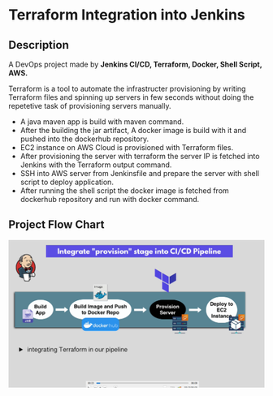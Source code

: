 
# Terraform Integration into Jenkins



## Description

A DevOps project made by **Jenkins CI/CD, Terraform, Docker, Shell Script, AWS.**

Terraform is a tool to automate the infrastructer provisioning by writing Terraform files and spinning up servers in few seconds without doing the repetetive task of provisioning servers manually.


- A java maven app is build with maven command.
- After the building the jar artifact, A docker image is build with it and pushed into the dockerhub repository.
- EC2 instance on AWS Cloud is provisioned with Terraform files.
- After provisioning the server with terraform the server IP is fetched into Jenkins with the Terraform output command.
- SSH into AWS server from Jenkinsfile and prepare the server with shell script to deploy application.
- After running the shell script the docker image is fetched from dockerhub repository and run with docker command.

## Project Flow Chart
![ss1](https://github.com/AkramExp/jenkins-terraform/blob/main/screenshots/ss1.png)

